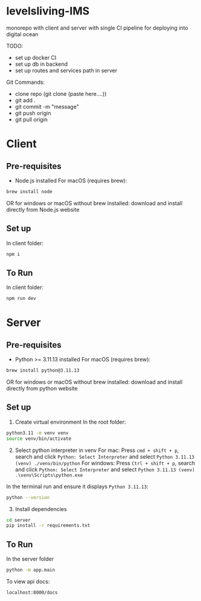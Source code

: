 # levelsliving-IMS
monorepo with client and server with single CI pipeline for deploying into digital ocean 

TODO:
- set up docker CI
- set up db in backend
- set up routes and services path in server

Git Commands:
- clone repo (git clone (paste here....))
- git add .
- git commit -m "message"
- git push origin
- git pull origin

# Client
## Pre-requisites
- Node.js installed
For macOS (requires brew):
```bash
brew install node
```
OR for windows or macOS without brew installed: download and install directly from Node.js website

## Set up
In client folder:

```bash
npm i
```

## To Run
In client folder:

```bash
npm run dev
```

# Server
## Pre-requisites
- Python >= 3.11.13 installed
For macOS (requires brew):
```bash
brew install python@3.11.13
```
OR for windows or macOS without brew installed: download and install directly from python website

## Set up
1. Create virtual environment
In the root folder:

```bash
python3.11 -m venv venv 
source venv/bin/activate
```

2. Select python interpreter in venv
For mac:
Press `cmd + shift + p`, search and click `Python: Select Interpreter` and select `Python 3.11.13 (venv) ./venv/bin/python`
For windows:
Press `Ctrl + shift + p`, search and click `Python: Select Interpreter` and select `Python 3.11.13 (venv) .\venv\Scripts\python.exe`

In the terminal run and ensure it displays `Python 3.11.13`:

```bash
python --version
```

3. Install dependencies

```bash
cd server              
pip install -r requirements.txt
```

## To Run
In the server folder

```bash
python -m app.main
```

To view api docs:
```bash
localhost:8000/docs
```
